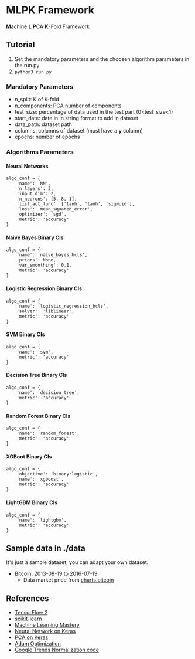 # MLPK Framework

**M**achine **L** **P**CA **K**-Fold Framework

## Tutorial

1. Set the mandatory parameters and the choosen algorithm parameters in the run.py
2. ```python3 run.py```

### Mandatory Parameters

- n_split: K of K-fold
- n_components: PCA number of components
- test_size: percentage of data used in the test part (0<test_size<1)
- start_date: date in in string format to add in dataset
- data_path: dataset path
- columns: columns of dataset (must have a **y** column)
- epochs: number of epochs

### Algorithms Parameters

#### Neural Networks

    algo_conf = {
        'name': 'NN',
        'n_layers': 3,
        'input_dim': 2,
        'n_neurons': [5, 8, 1],
        'list_act_func': ['tanh', 'tanh', 'sigmoid'],
        'loss': 'mean_squared_error',
        'optimizer': 'sgd',
        'metric': 'accuracy'
    }

#### Naive Bayes Binary Cls

    algo_conf = {
        'name': 'naive_bayes_bcls',
        'priors': None,
        'var_smoothing': 0.1,
        'metric': 'accuracy'
    }

#### Logistic Regression Binary Cls

    algo_conf = {
        'name': 'logistic_regression_bcls',
        'solver': 'liblinear',
        'metric': 'accuracy'
    }

#### SVM  Binary Cls

    algo_conf = {
        'name': 'svm',
        'metric': 'accuracy'
    }

#### Decision Tree Binary Cls

    algo_conf = {
        'name': 'decision_tree',
        'metric': 'accuracy'
    }

#### Random Forest Binary Cls

    algo_conf = {
        'name': 'random_forest',
        'metric': 'accuracy'
    }

#### XGBoot Binary Cls

    algo_conf = {
        'objective': 'binary:logistic',
        'name': 'xgboost',
        'metric': 'accuracy'
    }

#### LightGBM Binary Cls

    algo_conf = {
        'name': 'lightgbm',
        'metric': 'accuracy'
    }    

## Sample data in ./data

It's just a sample dataset, you can adapt your own dataset.

- Bitcoin: 2013-08-19 to 2016-07-19
  - Data market price from [charts.bitcoin](https://charts.bitcoin.com/bch/)

## References

- [TensorFlow 2](https://www.tensorflow.org/guide/effective_tf2)
- [scikit-learn](https://scikit-learn.org/stable/)
- [Machine Learning Mastery](https://machinelearningmastery.com/implement-backpropagation-algorithm-scratch-python/)
- [Neural Network on Keras](https://machinelearningmastery.com/5-step-life-cycle-neural-network-models-keras/)
- [PCA on Keras](https://www.kaggle.com/pmmilewski/pca-decomposition-and-keras-neural-network)
- [Adam Optimization](https://machinelearningmastery.com/adam-optimization-algorithm-for-deep-learning/)
- [Google Trends Normalization code](https://github.com/maliky)